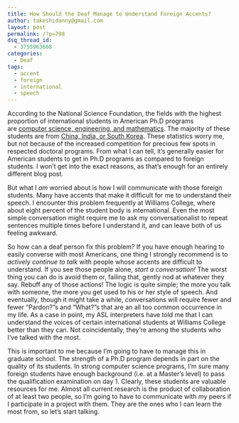 ```yaml
---
title: How Should the Deaf Manage to Understand Foreign Accents?
author: takeshidanny@gmail.com
layout: post
permalink: /?p=798
dsq_thread_id:
  - 3755963668
categories:
  - Deaf
tags:
  - accent
  - foreign
  - international
  - speech
---
```

According to the National Science Foundation, the fields with the highest proportion of international students in American Ph.D programs are [computer science, engineering, and mathematics][1]. The majority of these students are from [China, India, or South Korea][2]. These statistics worry me, but not because of the increased competition for precious few spots in respected doctoral programs. From what I can tell, it&#8217;s generally easier for American students to get in Ph.D programs as compared to foreign students. I won&#8217;t get into the exact reasons, as that&#8217;s enough for an entirely different blog post.

But what I *am* worried about is how I will communicate with those foreign students. Many have accents that make it difficult for me to understand their speech. I encounter this problem frequently at Williams College, where about eight percent of the student body is international. Even the most simple conversation might require me to ask my conversationalist to repeat sentences multiple times before I understand it, and can leave both of us feeling awkward.

So how can a deaf person fix this problem? If you have enough hearing to easily converse with most Americans, one thing I strongly recommend is to *actively continue to talk* with people whose accents are difficult to understand. If you see those people alone, *start a conversation!* The worst thing you can do is avoid them or, failing that, gently nod at whatever they say. Rebuff any of those actions! The logic is quite simple; the more you talk with someone, the more you get used to his or her style of speech. And eventually, though it might take a while, conversations will require fewer and fewer &#8220;Pardon?&#8221;s and &#8220;What?&#8221;s that are an all too common occurrence in my life. As a case in point, my ASL interpreters have told me that I can understand the voices of certain international students at Williams College better than they can. Not coincidentally, they&#8217;re among the students who I&#8217;ve talked with the most.

This is important to me because I&#8217;m going to have to manage this in graduate school. The strength of a Ph.D program depends in part on the quality of its students. In strong computer science programs, I&#8217;m sure many foreign students have enough background (i.e. at a Master&#8217;s level) to pass the qualification examination on day 1. Clearly, these students are valuable resources for me. Almost all current research is the product of collaboration of at least two people, so I&#8217;m going to have to communicate with my peers if I participate in a project with them. They are the ones who I can learn the most from, so let&#8217;s start talking.

 [1]: http://www.nsf.gov/statistics/seind12/c2/c2s3.htm
 [2]: http://www.nsf.gov/statistics/infbrief/nsf10324/